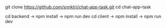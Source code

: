 git clone https://github.com/snnktri/chat-app-task.git
cd chat-app-task

cd backend -> npm install -> npm run dev
cd client  -> npm install -> npm run dev



